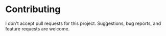 
# Contributing

I don't accept pull requests for this project. Suggestions, bug reports, and feature requests are welcome.
